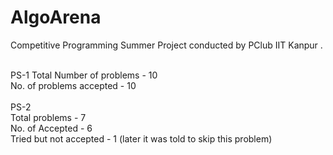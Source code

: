 # AlgoArena<br/>
Competitive Programming Summer Project conducted by PClub IIT Kanpur .<br/>
<br/>


PS-1 
Total Number of problems - 10 <br/>
No. of problems accepted - 10  <br/>
<br/>
PS-2 <br/>
Total problems - 7 <br/>
No. of Accepted - 6 <br/>
Tried but not accepted - 1 (later it was told to skip this problem) 
